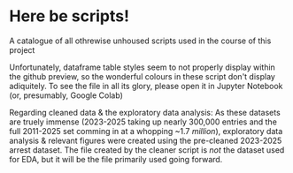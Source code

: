 Here be scripts!
=========
A catalogue of all othrewise unhoused scripts used in the course of this project

Unfortunately, dataframe table styles seem to not properly display within the github preview, so the wonderful colours in these script don't display adiquitely. 
To see the file in all its glory, please open it in Jupyter Notebook (or, presumably, Google Colab)

Regarding cleaned data & the exploratory data analysis:
As these datasets are truely immense (2023-2025 taking up nearly 300,000 entries and the full 2011-2025 set comming in at a whopping ~1.7 *million*), exploratory data analysis & relevant figures were created using the pre-cleaned 2023-2025 arrest dataset. The file created by the cleaner script is *not* the dataset used for EDA, but it will be the file primarily used going forward.
